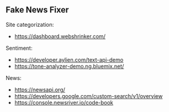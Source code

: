 ## Fake News Fixer
Site categorization:
* https://dashboard.webshrinker.com/

Sentiment:
* https://developer.aylien.com/text-api-demo
* https://tone-analyzer-demo.ng.bluemix.net/

News:
* https://newsapi.org/
* https://developers.google.com/custom-search/v1/overview
* https://console.newsriver.io/code-book
